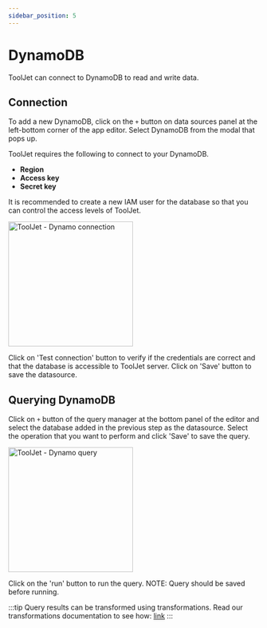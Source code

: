 ```yaml
---
sidebar_position: 5
---
```


# DynamoDB

ToolJet can connect to DynamoDB to read and write data.

## Connection

To add a new DynamoDB, click on the `+` button on data sources panel at the left-bottom corner of the app editor. Select DynamoDB from the modal that pops up.

ToolJet requires the following to connect to your DynamoDB.

- **Region**
- **Access key**
- **Secret key**

It is recommended to create a new IAM user for the database so that you can control the access levels of ToolJet.

<img src="/img/datasource-reference/dynamo-connect.png" alt="ToolJet - Dynamo connection" height="250"/>

Click on 'Test connection' button to verify if the credentials are correct and that the database is accessible to ToolJet server. Click on 'Save' button to save the datasource.

## Querying DynamoDB

Click on `+` button of the query manager at the bottom panel of the editor and select the database added in the previous step as the datasource. Select the operation that you want to perform and click 'Save' to save the query.

<img src="/img/datasource-reference/dynamo-query.png" alt="ToolJet - Dynamo query" height="250"/>

Click on the 'run' button to run the query. NOTE: Query should be saved before running.

:::tip
Query results can be transformed using transformations. Read our transformations documentation to see how: [link](/docs/tutorial/transformations)
:::
